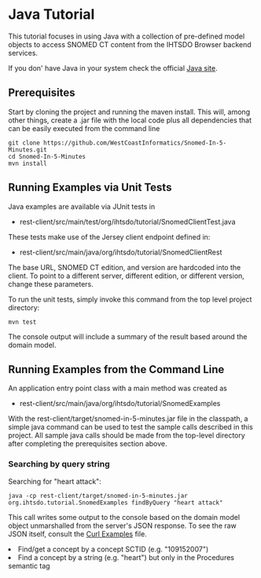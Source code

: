 Java Tutorial
=============

This tutorial focuses in using Java with a collection of pre-defined model objects to access SNOMED CT content from the IHTSDO Browser backend services.

If you don' have Java in your system check the official [Java site](https://java.com/).

Prerequisites
-------------
Start by cloning the project and running the maven install.  This will, among other things, create a .jar file with the local code plus all dependencies that can be easily executed from the command line

```
git clone https://github.com/WestCoastInformatics/Snomed-In-5-Minutes.git
cd Snomed-In-5-Minutes
mvn install
```


Running Examples via Unit Tests
-------------------------------
Java examples are available via JUnit tests in
* rest-client/src/main/test/org/ihtsdo/tutorial/SnomedClientTest.java

These tests make use of the Jersey client endpoint defined in:
* rest-client/src/main/java/org/ihtsdo/tutorial/SnomedClientRest

The base URL, SNOMED CT edition, and version are hardcoded into the client. To point to a different server, different edition, or different version, change these parameters.

To run the unit tests, simply invoke this command from the top level project directory:

```
mvn test
```

The console output will include a summary of the result based around the domain model.

Running Examples from the Command Line
--------------------------------------
An application entry point class with a main method was created as
* rest-client/src/main/java/org/ihtsdo/tutorial/SnomedExamples

With the rest-client/target/snomed-in-5-minutes.jar file in the classpath, a simple java command can be used to test the sample calls described in this project.  All sample java calls should be made from the top-level directory after completing the prerequisites section above.

### Searching by query string

Searching for "heart attack":
```
java -cp rest-client/target/snomed-in-5-minutes.jar org.ihtsdo.tutorial.SnomedExamples findByQuery "heart attack"
```

This call writes some output to the console based on the domain model object unmarshalled from the server's JSON response.  To see the raw JSON itself, consult the [Curl Examples](../curl-examples/curl-examples.md "Curl Examples") file.

<div style="max-height: 400px; overflow-y: scroll>
<pre>
  results = MatchResults [matches=[Match [term=Heart attack, conceptId=22298006, active=true, conceptActive=true, fsn=Myocardial infarction (disorder), module=900000000000207008, definitionStatus=Fully defined], Match [term=Fear of heart attack, conceptId=102931001, active=true, conceptActive=true, fsn=Fear of heart attack (finding), module=900000000000207008, definitionStatus=Primitive], Match [term=Fear of having a heart attack, conceptId=247818001, active=true, conceptActive=true, fsn=Fear of having a heart attack (finding), module=900000000000207008, definitionStatus=Primitive], Match [term=Fear of heart attack (finding), conceptId=102931001, active=true, conceptActive=true, fsn=Fear of heart attack (finding), module=900000000000207008, definitionStatus=Primitive], Match [term=Anxiety about having a heart attack, conceptId=277834005, active=true, conceptActive=true, fsn=Anxiety about having a heart attack (finding), module=900000000000207008, definitionStatus=Primitive], Match [term=Fear of having a heart attack (finding), conceptId=247818001, active=true, conceptActive=true, fsn=Fear of having a heart attack (finding), module=900000000000207008, definitionStatus=Primitive], Match [term=Anxiety about having a heart attack (finding), conceptId=277834005, active=true, conceptActive=true, fsn=Anxiety about having a heart attack (finding), module=900000000000207008, definitionStatus=Primitive], Match [term=Congestive heart failure, hypertension, age 75 years or older, diabetes, and previous stroke or transient ischemic attack risk score, conceptId=438367009, active=true, conceptActive=true, fsn=Congestive heart failure, hypertension, age 75 years or older, diabetes, and previous stroke or transient ischemic attack risk score (assessment scale), module=900000000000207008, definitionStatus=Primitive], Match [term=Congestive heart failure, hypertension, age 75 years or older, diabetes, and previous stroke or transient ischaemic attack risk score, conceptId=438367009, active=true, conceptActive=true, fsn=Congestive heart failure, hypertension, age 75 years or older, diabetes, and previous stroke or transient ischemic attack risk score (assessment scale), module=900000000000207008, definitionStatus=Primitive], Match [term=Congestive heart failure, hypertension, age 75 years or older, diabetes, and previous stroke or transient ischemic attack risk score (assessment scale), conceptId=438367009, active=true, conceptActive=true, fsn=Congestive heart failure, hypertension, age 75 years or older, diabetes, and previous stroke or transient ischemic attack risk score (assessment scale), module=900000000000207008, definitionStatus=Primitive], Match [term=Congestive heart failure, hypertension, age 75 years or older, diabetes, previous stroke or transient ischemic attack, vascular disease, age 65-74 years, and sex category risk score, conceptId=713678009, active=true, conceptActive=true, fsn=Congestive heart failure, hypertension, age 75 years or older, diabetes, previous stroke or transient ischemic attack, vascular disease, age 65-74 years, and sex category risk score (assessment scale), module=900000000000207008, definitionStatus=Primitive], Match [term=Congestive heart failure, hypertension, age 75 years or older, diabetes, previous stroke or transient ischaemic attack, vascular disease, age 65-74 years, and sex category risk score, conceptId=713678009, active=true, conceptActive=true, fsn=Congestive heart failure, hypertension, age 75 years or older, diabetes, previous stroke or transient ischemic attack, vascular disease, age 65-74 years, and sex category risk score (assessment scale), module=900000000000207008, definitionStatus=Primitive], Match [term=Congestive heart failure, hypertension, age 75 years or older, diabetes, previous stroke or transient ischemic attack, vascular disease, age 65-74 years, and sex category risk score (assessment scale), conceptId=713678009, active=true, conceptActive=true, fsn=Congestive heart failure, hypertension, age 75 years or older, diabetes, previous stroke or transient ischemic attack, vascular disease, age 65-74 years, and sex category risk score (assessment scale), module=900000000000207008, definitionStatus=Primitive]], details={total=13, returnLimit=100, skipTo=0}, filters={semTag={disorder=1, assessment scale=6, finding=6}, module={900000000000207008=13}, refsetId={900000000000497000=13, 900000000000498005=13}, lang={english=13}}]
    match = Match [term=Heart attack, conceptId=22298006, active=true, conceptActive=true, fsn=Myocardial infarction (disorder), module=900000000000207008, definitionStatus=Fully defined]
    match = Match [term=Fear of heart attack, conceptId=102931001, active=true, conceptActive=true, fsn=Fear of heart attack (finding), module=900000000000207008, definitionStatus=Primitive]
    match = Match [term=Fear of having a heart attack, conceptId=247818001, active=true, conceptActive=true, fsn=Fear of having a heart attack (finding), module=900000000000207008, definitionStatus=Primitive]
    match = Match [term=Fear of heart attack (finding), conceptId=102931001, active=true, conceptActive=true, fsn=Fear of heart attack (finding), module=900000000000207008, definitionStatus=Primitive]
    match = Match [term=Anxiety about having a heart attack, conceptId=277834005, active=true, conceptActive=true, fsn=Anxiety about having a heart attack (finding), module=900000000000207008, definitionStatus=Primitive]
    match = Match [term=Fear of having a heart attack (finding), conceptId=247818001, active=true, conceptActive=true, fsn=Fear of having a heart attack (finding), module=900000000000207008, definitionStatus=Primitive]
    match = Match [term=Anxiety about having a heart attack (finding), conceptId=277834005, active=true, conceptActive=true, fsn=Anxiety about having a heart attack (finding), module=900000000000207008, definitionStatus=Primitive]
    match = Match [term=Congestive heart failure, hypertension, age 75 years or older, diabetes, and previous stroke or transient ischemic attack risk score, conceptId=438367009, active=true, conceptActive=true, fsn=Congestive heart failure, hypertension, age 75 years or older, diabetes, and previous stroke or transient ischemic attack risk score (assessment scale), module=900000000000207008, definitionStatus=Primitive]
    match = Match [term=Congestive heart failure, hypertension, age 75 years or older, diabetes, and previous stroke or transient ischaemic attack risk score, conceptId=438367009, active=true, conceptActive=true, fsn=Congestive heart failure, hypertension, age 75 years or older, diabetes, and previous stroke or transient ischemic attack risk score (assessment scale), module=900000000000207008, definitionStatus=Primitive]
    match = Match [term=Congestive heart failure, hypertension, age 75 years or older, diabetes, and previous stroke or transient ischemic attack risk score (assessment scale), conceptId=438367009, active=true, conceptActive=true, fsn=Congestive heart failure, hypertension, age 75 years or older, diabetes, and previous stroke or transient ischemic attack risk score (assessment scale), module=900000000000207008, definitionStatus=Primitive]
    match = Match [term=Congestive heart failure, hypertension, age 75 years or older, diabetes, previous stroke or transient ischemic attack, vascular disease, age 65-74 years, and sex category risk score, conceptId=713678009, active=true, conceptActive=true, fsn=Congestive heart failure, hypertension, age 75 years or older, diabetes, previous stroke or transient ischemic attack, vascular disease, age 65-74 years, and sex category risk score (assessment scale), module=900000000000207008, definitionStatus=Primitive]
    match = Match [term=Congestive heart failure, hypertension, age 75 years or older, diabetes, previous stroke or transient ischaemic attack, vascular disease, age 65-74 years, and sex category risk score, conceptId=713678009, active=true, conceptActive=true, fsn=Congestive heart failure, hypertension, age 75 years or older, diabetes, previous stroke or transient ischemic attack, vascular disease, age 65-74 years, and sex category risk score (assessment scale), module=900000000000207008, definitionStatus=Primitive]
    match = Match [term=Congestive heart failure, hypertension, age 75 years or older, diabetes, previous stroke or transient ischemic attack, vascular disease, age 65-74 years, and sex category risk score (assessment scale), conceptId=713678009, active=true, conceptActive=true, fsn=Congestive heart failure, hypertension, age 75 years or older, diabetes, previous stroke or transient ischemic attack, vascular disease, age 65-74 years, and sex category risk score (assessment scale), module=900000000000207008, definitionStatus=Primitive]
    details = {total=13, returnLimit=100, skipTo=0}
    filters = {semTag={disorder=1, assessment scale=6, finding=6}, module={900000000000207008=13}, refsetId={900000000000497000=13, 900000000000498005=13}, lang={english=13}}

</pre>
</div>


...

* Find/get a concept by a description SCTID (e.g. "679406011")
* Find/get a concept by a concept SCTID (e.g. "109152007")
* Find a concept by a string (e.g. "heart") but only in the Procedures semantic tag
